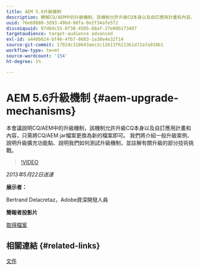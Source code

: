 ```yaml
---
title: AEM 5.6升級機制
description: 瞭解CQ/AEM中的升級機制，該機制允許升級CQ本身以及自訂應用計畫和內容，只需將CQ/AEM jar檔案更換為新的檔案。 我們將介紹一般升級案例、說明升級擴充功能點、說明我們如何測試升級機制，並註解有關升級的部分技術挑戰。
uuid: 76e69880-3d93-49bd-98fa-0e2f34afe5f2
discoiquuid: 97d8dc55-0f38-4505-88af-27e08b173407
targetaudience: target-audience advanced
exl-id: a440b824-bf46-4fb7-8683-1a38e4e32f14
source-git-commit: 1792dc318643aec2c12613f621361d72a7a918b1
workflow-type: tm+mt
source-wordcount: '154'
ht-degree: 1%

---
```


# AEM 5.6升級機制 {#aem-upgrade-mechanisms}

本會議說明CQ/AEM中的升級機制，該機制允許升級CQ本身以及自訂應用計畫和內容，只需將CQ/AEM jar檔案更換為新的檔案即可。 我們將介紹一般升級案例、說明升級擴充功能點、說明我們如何測試升級機制，並註解有關升級的部分技術挑戰。

>[!VIDEO](https://video.tv.adobe.com/v/19576/?quality=9)

*2013年5月22日送達*

**展示者：**

Bertrand Delacretaz，Adobe資深開發人員

**簡報者投影片**

[取得檔案](assets/cqgems-bdelacretaz-cq-upgrades-2013-05-22.pdf)

## 相關連結 {#related-links}

[文件](https://docs.adobe.com/docs/en/cq/current/deploying/upgrading.html)

<!--
[Get back to the Overview](https://helpx.adobe.com/experience-manager/kt/eseminars/gems/aem-index.html)
-->
